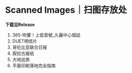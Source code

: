 # Scanned Images｜扫图存放处

**下载见Release**

1. 365-吹響！上低音號_久麗中心個誌
2. DUET明信片
3. 哥伦比亚联合日报
4. 叙拉古报纸
5. 大地巡旅
6. 平面印刷落地完全指南
